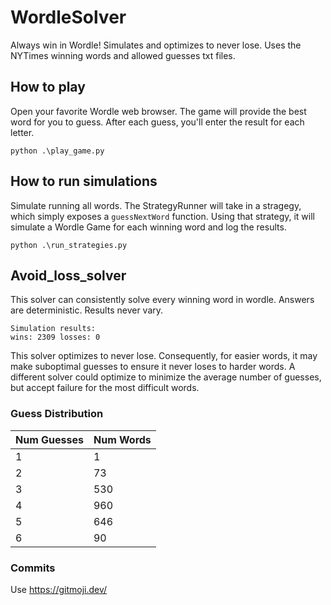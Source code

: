 # WordleSolver
Always win in Wordle! Simulates and optimizes to never lose. Uses the NYTimes winning words and allowed guesses txt files.


## How to play
Open your favorite Wordle web browser. The game will provide the best word for you to guess. After each guess, you'll enter the result for each letter.

`python .\play_game.py`

## How to run simulations

Simulate running all words. The StrategyRunner will take in a stragegy, which simply exposes a `guessNextWord` function. Using that strategy, it will simulate a Wordle Game for each winning word and log the results.

`python .\run_strategies.py`

## Avoid_loss_solver
This solver can consistently solve every winning word in wordle. 
Answers are deterministic. Results never vary.
```
Simulation results:
wins: 2309 losses: 0
```

This solver optimizes to never lose. Consequently, for easier words, it may make suboptimal guesses to ensure it never loses to harder words. A different solver could optimize to minimize the average number of guesses, but accept failure for the most difficult words.

### Guess Distribution

| Num Guesses | Num Words   |
|---|-----|
| 1 | 1   |
| 2 | 73  |
| 3 | 530 |
| 4 | 960 |
| 5 | 646 |
| 6 | 90  |

### Commits
Use https://gitmoji.dev/
